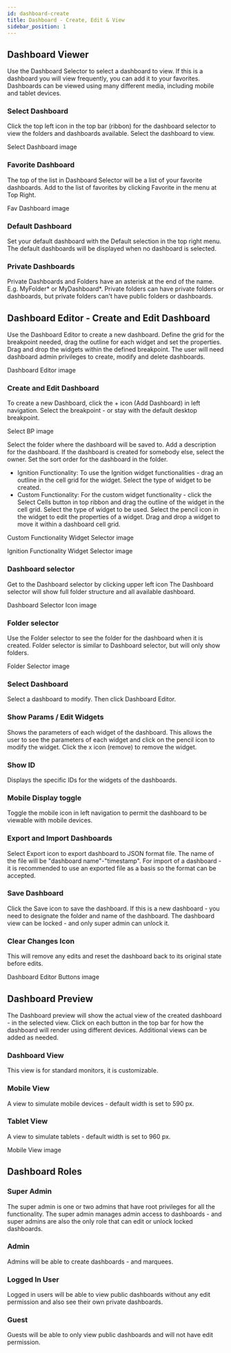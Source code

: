 ```yaml
---
id: dashboard-create
title: Dashboard - Create, Edit & View
sidebar_position: 1
---
```


## Dashboard Viewer
Use the Dashboard Selector to select a dashboard to view.  If this is a dashboard you will view frequently, you can add it to your favorites.  Dashboards can be viewed using many different media, including mobile and tablet devices.

### Select Dashboard
Click the top left icon in the top bar (ribbon) for the dashboard selector to view the folders and dashboards available.  Select the dashboard to view.

Select Dashboard image

### Favorite Dashboard
The top of the list in Dashboard Selector will be a list of your favorite dashboards.  Add to the list of favorites by clicking Favorite in the menu at Top Right.

Fav Dashboard image

### Default Dashboard
Set your default dashboard with the Default selection in the top right menu.
The default dashboards will be displayed when no dashboard is selected.

### Private Dashboards
Private Dashboards and Folders have an asterisk at the end of the name.  E.g. MyFolder* or MyDashboard*.
Private folders can have private folders or dashboards, but private folders can't have public folders or dashboards.


## Dashboard Editor - Create and Edit Dashboard
Use the Dashboard Editor to create a new dashboard.  Define the grid for the breakpoint needed, drag the outline for each widget and set the properties.  Drag and drop the widgets within the defined breakpoint.  The user will need dashboard admin privileges to create, modify and delete dashboards.

Dashboard Editor image

### Create and Edit Dashboard
To create a new Dashboard, click the + icon (Add Dashboard) in left navigation.  Select the breakpoint - or stay with the default desktop breakpoint.  

Select BP image

Select the folder where the dashboard will be saved to.  Add a description for the dashboard.  If the dashboard is created for somebody else, select the owner.  Set the sort order for the dashboard in the folder.
- Ignition Functionality:  To use the Ignition widget functionalities - drag an outline in the cell grid for the widget.  Select the type of widget to be created.
- Custom Functionality:  For the custom widget functionality - click the Select Cells button in top ribbon and drag the outline of the widget in the cell grid.  Select the type of widget to be used.
Select the pencil icon in the widget to edit the properties of a widget.  Drag and drop a widget to move it within a dashboard cell grid.

Custom Functionality Widget Selector image

Ignition Functionality Widget Selector image


### Dashboard selector
Get to the Dashboard selector by clicking upper left icon
The Dashboard selector will show full folder structure and all available dashboard.

Dashboard Selector Icon image


### Folder selector
Use the Folder selector to see the folder for the dashboard when it is created. Folder selector is similar to Dashboard selector, but will only show folders.

Folder Selector image


### Select Dashboard
Select a dashboard to modify.  Then click Dashboard Editor.
 
### Show Params / Edit Widgets
Shows the parameters of each widget of the dashboard.  This allows the user to see the parameters of each widget and click on the pencil icon to modify the widget. Click the x icon (remove) to remove the widget.
 
### Show ID
Displays the specific IDs for the widgets of the dashboards.
 
### Mobile Display toggle
Toggle the mobile icon in left navigation to permit the dashboard to be viewable with mobile devices.
 
### Export and Import Dashboards
Select Export icon to export dashboard to JSON format file.
The name of the file will be "dashboard name"-"timestamp".
For import of a dashboard - it is recommended to use an exported file as a basis so the format can be accepted. 

### Save Dashboard
Click the Save icon to save the dashboard.  If this is a new dashboard - you need to designate the folder and name of the dashboard.
The dashboard view can be locked - and only super admin can unlock it.
 
### Clear Changes Icon
This will remove any edits and reset the dashboard back to its original state before edits.

Dashboard Editor Buttons image

## Dashboard Preview
The Dashboard preview will show the actual view of the created dashboard - in the selected view.
Click on each button in the top bar for how the dashboard will render using different devices.  Additional views can be added as needed.

### Dashboard View
This view is for standard monitors, it is customizable.
 
### Mobile View
A view to simulate mobile devices - default width is set to 590 px.
 
### Tablet View
A view to simulate tablets - default width is set to 960 px.

Mobile View image


## Dashboard Roles

### Super Admin
The super admin is one or two admins that have root privileges for all the functionality. The super admin manages admin access to dashboards - and super admins are also the only role that can edit or unlock locked dashboards.
 
### Admin
Admins will be able to create dashboards - and marquees.
 
### Logged In User
Logged in users will be able to view public dashboards without any edit permission and also see their own private dashboards.
 
### Guest
Guests will be able to only view public dashboards and will not have edit permission.
 
 

